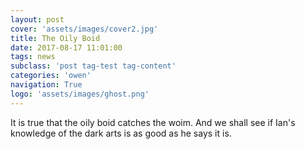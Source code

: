 ```yaml
---
layout: post
cover: 'assets/images/cover2.jpg'
title: The Oily Boid
date: 2017-08-17 11:01:00
tags: news
subclass: 'post tag-test tag-content'
categories: 'owen'
navigation: True
logo: 'assets/images/ghost.png'
---
```


It is true that the oily boid catches the woim. And we shall see if Ian's knowledge of the dark arts is as good as he says it is.